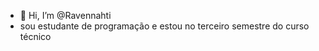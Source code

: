 - 👋 Hi, I’m @Ravennahti
- sou estudante de programação e estou no terceiro semestre  do curso técnico 

<!---
Ravennahti/Ravennahti is a ✨ special ✨ repository because its `README.md` (this file) appears on your GitHub profile.
You can click the Preview link to take a look at your changes.
--->
